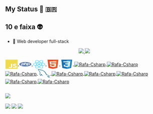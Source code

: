 ## My Status 🥇 🇧🇷
## 10 e faixa 👽


- 🔭 Web developer full-stack 


<div align="center">
  <a href="https://github.com/kev1nnnnnnn">
  <img height="180em" src="https://github-readme-stats.vercel.app/api?username=kev1nnnnnnn&show_icons=true&theme=dracula&include_all_commits=true&count_private=true"/>
  <img height="180em" src="https://github-readme-stats.vercel.app/api/top-langs/?username=kev1nnnnnnn&layout=compact&langs_count=7&theme=dracula"/>
</div>
  
  <div style="display: inline_block"><br>
  <img align="center" alt="Rafa-Js" height="30" width="40" src="https://raw.githubusercontent.com/devicons/devicon/master/icons/javascript/javascript-plain.svg">
  <img align="center" alt="Rafa-Ts" height="30" width="40" src="https://raw.githubusercontent.com/devicons/devicon/master/icons/php/php-plain.svg">
  <img align="center" alt="Rafa-React" height="30" width="40" src="https://raw.githubusercontent.com/devicons/devicon/master/icons/react/react-original.svg">
  <img align="center" alt="Rafa-HTML" height="30" width="40" src="https://raw.githubusercontent.com/devicons/devicon/master/icons/html5/html5-original.svg">
  <img align="center" alt="Rafa-CSS" height="30" width="40" src="https://raw.githubusercontent.com/devicons/devicon/master/icons/css3/css3-original.svg">
  <img align="center" alt="Rafa-Csharp" height="30" width="40" src="https://cdn.jsdelivr.net/gh/devicons/devicon/icons/bootstrap/bootstrap-original.svg" />
  <img align="center" alt="Rafa-Csharp" height="30" width="40" src="https://cdn.jsdelivr.net/gh/devicons/devicon/icons/express/express-original.svg" />
  <img align="center" alt="Rafa-Csharp" height="30" width="40" src="https://cdn.jsdelivr.net/gh/devicons/devicon/icons/nodejs/nodejs-original.svg" />
  <img align="center" alt="Rafa-Csharp" height="30" width="40" src="https://raw.githubusercontent.com/devicons/devicon/master/icons/mysql/mysql-original.svg">
  <img align="center" alt="Rafa-Csharp" height="30" width="40" src="https://cdn.jsdelivr.net/gh/devicons/devicon/icons/yarn/yarn-original.svg" />
  <img align="center" alt="Rafa-Csharp" height="30" width="40" src="https://cdn.jsdelivr.net/gh/devicons/devicon/icons/npm/npm-original-wordmark.svg" />
  <img align="center" alt="Rafa-Csharp" height="30" width="40" src="https://cdn.jsdelivr.net/gh/devicons/devicon/icons/composer/composer-original.svg" />
  <img align="center" alt="Rafa-Csharp" height="30" width="40" src="https://cdn.jsdelivr.net/gh/devicons/devicon/icons/linux/linux-plain.svg" />
  <img align="center" alt="Rafa-Csharp" height="30" width="40" src="https://cdn.jsdelivr.net/gh/devicons/devicon/icons/windows8/windows8-original.svg" /> 
</div>

##
 
 <div>
  <a href="https://www.instagram.com/devweb_kev1n/" target="_blank"><img src="https://img.shields.io/badge/-Instagram-%23E4405F?style=for-the-badge&logo=instagram&logoColor=white" target="_blank"></a>

 <a href="https://discord.com/channels/640769472793280512" target="_blank"><img src="https://img.shields.io/badge/Discord-7289DA?style=for-the-badge&logo=discord&logoColor=white" target="_blank"></a> 
  <a href = "kevinbfv@gmail.com"><img src="https://img.shields.io/badge/-Gmail-%23333?style=for-the-badge&logo=gmail&logoColor=white" target="_blank"></a>
  <a href="https://www.linkedin.com/in/john-kevin-3ba351184/" target="_blank"><img src="https://img.shields.io/badge/-LinkedIn-%230077B5?style=for-the-badge&logo=linkedin&logoColor=white" target="_blank"></a> 
  </div>

